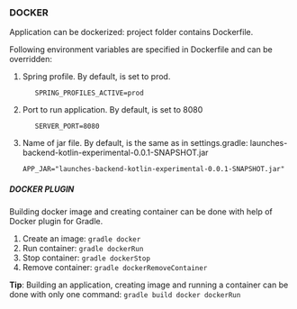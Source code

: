 ### DOCKER

Application can be dockerized: project folder contains Dockerfile.

Following environment variables are specified in Dockerfile and can be overridden:
1. Spring profile. By default, is set to prod.

   `   SPRING_PROFILES_ACTIVE=prod`

2. Port to run application. By default, is set to 8080

   `   SERVER_PORT=8080`
   
3. Name of jar file. By default, is the same as in settings.gradle: launches-backend-kotlin-experimental-0.0.1-SNAPSHOT.jar

   `APP_JAR="launches-backend-kotlin-experimental-0.0.1-SNAPSHOT.jar"`

##### DOCKER PLUGIN

Building docker image and creating container can be done with help of Docker plugin for Gradle.
1. Create an image: `gradle docker`
2. Run container: `gradle dockerRun`
3. Stop container: `gradle dockerStop`
4. Remove container: `gradle dockerRemoveContainer`

**Tip**: Building an application, creating image and running a container can be done with only one command:
   `gradle build docker dockerRun`


